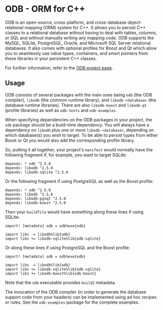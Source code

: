 # ODB - ORM for C++

ODB is an open-source, cross-platform, and cross-database object-relational
mapping (ORM) system for C++. It allows you to persist C++ classes to a
relational database without having to deal with tables, columns, or SQL and
without manually writing any mapping code. ODB supports the MySQL, SQLite,
PostgreSQL, Oracle, and Microsoft SQL Server relational databases. It also
comes with optional profiles for Boost and Qt which allow you to seamlessly
use value types, containers, and smart pointers from these libraries in your
persistent C++ classes.

For further information, refer to the [ODB project
page](https://codesynthesis.com/products/odb/).

## Usage

ODB consists of several packages with the main ones being `odb` (the ODB
compiler), `libodb` (the common runtime library), and `libodb-<database>` (the
database runtime libraries). There are also `libodb-boost` and `libodb-qt`
(profile libraries) as well as `odb-tests` and `odb-examples`.

When specifying dependencies on the ODB packages in your project, the `odb`
package should be a build-time dependency. You will always have a dependency
on `libodb` plus one or more `libodb-<database>`, depending on which
database(s) you wish to target. To be able to persist types from either Boost
or Qt you would also add the corresponding profile library.

So, putting it all together, your project's `manifest` would normally have the
following fragment if, for example, you want to target SQLite:

```
depends: * odb ^2.5.0
depends: libodb ^2.5.0
depends: libodb-sqlite ^2.5.0
```

Or the following fragment if using PostgreSQL as well as the Boost profile:

```
depends: * odb ^2.5.0
depends: libodb ^2.5.0
depends: libodb-pgsql ^2.5.0
depends: libodb-boost ^2.5.0
```

Then your `buildfile` would have something along these lines if using
SQLite:

```
import! [metadata] odb = odb%exe{odb}

import libs  = libodb%lib{odb}
import libs += libodb-sqlite%lib{odb-sqlite}
```

Or along these lines if using PostgreSQL and the Boost profile:

```
import! [metadata] odb = odb%exe{odb}

import libs  = libodb%lib{odb}
import libs += libodb-sqlite%lib{odb-sqlite}
import libs += libodb-boost%lib{odb-boost}
```

Note that the `odb` executable provides `build2` metadata.

The invocation of the ODB compiler (in order to generate the database support
code from your headers) can be implemented using ad hoc recipes or rules. See
the `odb-examples` package for the complete examples.
